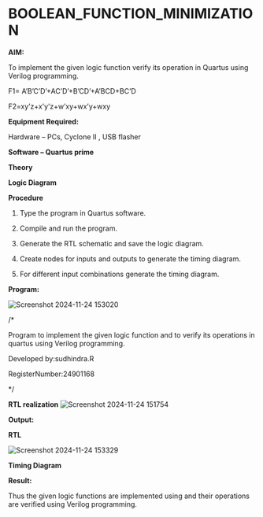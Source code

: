 # BOOLEAN_FUNCTION_MINIMIZATION

**AIM:**

To implement the given logic function verify its operation in Quartus using Verilog programming.

F1= A’B’C’D’+AC’D’+B’CD’+A’BCD+BC’D 

F2=xy’z+x’y’z+w’xy+wx’y+wxy

**Equipment Required:**

Hardware – PCs, Cyclone II , USB flasher

**Software – Quartus prime**

**Theory**

**Logic Diagram**

**Procedure**

1.	Type the program in Quartus software.

2.	Compile and run the program.

3.	Generate the RTL schematic and save the logic diagram.

4.	Create nodes for inputs and outputs to generate the timing diagram.

5.	For different input combinations generate the timing diagram.



**Program:**

![Screenshot 2024-11-24 153020](https://github.com/user-attachments/assets/6c3a5764-e08e-4c2f-be21-5a291adea15b)

/*

Program to implement the given logic function and to verify its operations in quartus using Verilog programming. 

Developed by:sudhindra.R

RegisterNumber:24901168

*/


**RTL realization**
![Screenshot 2024-11-24 151754](https://github.com/user-attachments/assets/fcbd1d1f-f0c1-4984-b3c2-af72421c8636)


**Output:**


**RTL**

![Screenshot 2024-11-24 153329](https://github.com/user-attachments/assets/7a7ee550-82ee-4585-837d-ba3c8c765f5b)


**Timing Diagram**

**Result:**

Thus the given logic functions are implemented using and their operations are verified using Verilog programming.

